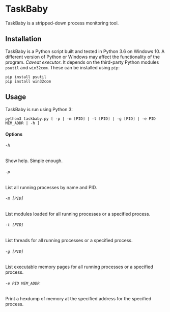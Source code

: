 # TaskBaby

TaskBaby is a stripped-down process monitoring tool.

## Installation

TaskBaby is a Python script built and tested in Python 3.6 on
Windows 10. A different version of Python or Windows may
affect the functionality of the program. _Caveat executor_. It
depends on the third-party Python modules `psutil` and `win32com`.
These can be installed using `pip`:

```shell
pip install psutil
pip install win32com
```

## Usage

TaskBaby is run using Python 3:

```shell
python3 taskbaby.py [ -p | -m [PID] | -t [PID] | -g [PID] | -e PID MEM_ADDR | -h ]
```

#### Options 
###### `-h`
Show help. Simple enough.

###### `-p`
List all running processes by name and PID.

###### `-m [PID]`
List modules loaded for all running processes or a specified process.

###### `-t [PID]`
List threads for all running processes or a specified process.

###### `-g [PID]`
List executable memory pages for all running processes or a specified process.

###### `-e PID MEM_ADDR`
Print a hexdump of memory at the specified address for the specified process.

